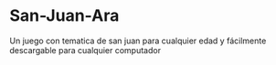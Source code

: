 # San-Juan-Ara
Un juego con tematica de san juan para cualquier edad y fácilmente descargable para cualquier computador
